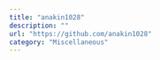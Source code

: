 ```yaml
---
title: "anakin1028"
description: ""
url: "https://github.com/anakin1028"
category: "Miscellaneous"
---
```

